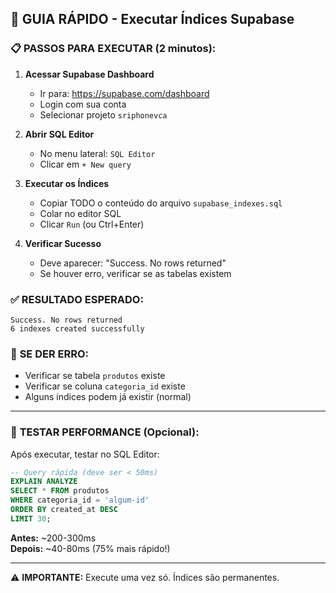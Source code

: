 ## 🚀 GUIA RÁPIDO - Executar Índices Supabase

### 📋 **PASSOS PARA EXECUTAR (2 minutos):**

1. **Acessar Supabase Dashboard**
   - Ir para: https://supabase.com/dashboard
   - Login com sua conta
   - Selecionar projeto `sriphonevca`

2. **Abrir SQL Editor**
   - No menu lateral: `SQL Editor`
   - Clicar em `+ New query`

3. **Executar os Índices**
   - Copiar TODO o conteúdo do arquivo `supabase_indexes.sql`
   - Colar no editor SQL
   - Clicar `Run` (ou Ctrl+Enter)

4. **Verificar Sucesso**
   - Deve aparecer: "Success. No rows returned"
   - Se houver erro, verificar se as tabelas existem

### ✅ **RESULTADO ESPERADO:**
```
Success. No rows returned
6 indexes created successfully
```

### 🐛 **SE DER ERRO:**
- Verificar se tabela `produtos` existe
- Verificar se coluna `categoria_id` existe
- Alguns índices podem já existir (normal)

---

### 🧪 **TESTAR PERFORMANCE (Opcional):**

Após executar, testar no SQL Editor:

```sql
-- Query rápida (deve ser < 50ms)
EXPLAIN ANALYZE 
SELECT * FROM produtos 
WHERE categoria_id = 'algum-id' 
ORDER BY created_at DESC 
LIMIT 30;
```

**Antes:** ~200-300ms  
**Depois:** ~40-80ms (75% mais rápido!)

---

⚠️ **IMPORTANTE:** Execute uma vez só. Índices são permanentes.